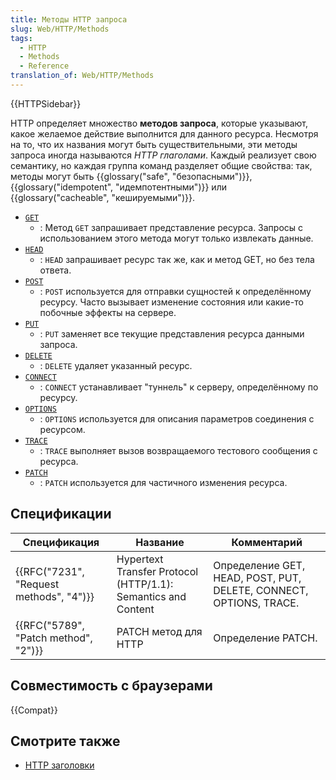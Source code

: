 ```yaml
---
title: Методы HTTP запроса
slug: Web/HTTP/Methods
tags:
  - HTTP
  - Methods
  - Reference
translation_of: Web/HTTP/Methods
---
```


{{HTTPSidebar}}

HTTP определяет множество **методов запроса**, которые указывают, какое желаемое действие выполнится для данного ресурса. Несмотря на то, что их названия могут быть существительными, эти методы запроса иногда называются _HTTP глаголами_. Каждый реализует свою семантику, но каждая группа команд разделяет общие свойства: так, методы могут быть {{glossary("safe", "безопасными")}}, {{glossary("idempotent", "идемпотентными")}} или {{glossary("cacheable", "кешируемыми")}}.

- [`GET`](/ru/docs/Web/HTTP/Methods/GET)
  - : Метод `GET` запрашивает представление ресурса. Запросы с использованием этого метода могут только извлекать данные.
- [`HEAD`](/ru/docs/Web/HTTP/Methods/HEAD)
  - : `HEAD` запрашивает ресурс так же, как и метод GET, но без тела ответа.
- [`POST`](/ru/docs/Web/HTTP/Methods/POST)
  - : `POST` используется для отправки сущностей к определённому ресурсу. Часто вызывает изменение состояния или какие-то побочные эффекты на сервере.
- [`PUT`](/ru/docs/Web/HTTP/Methods/PUT)
  - : `PUT` заменяет все текущие представления ресурса данными запроса.
- [`DELETE`](/ru/docs/Web/HTTP/Methods/DELETE)
  - : `DELETE` удаляет указанный ресурс.
- [`CONNECT`](/ru/docs/Web/HTTP/Methods/CONNECT)
  - : `CONNECT` устанавливает "туннель" к серверу, определённому по ресурсу.
- [`OPTIONS`](/ru/docs/Web/HTTP/Methods/OPTIONS)
  - : `OPTIONS` используется для описания параметров соединения с ресурсом.
- [`TRACE`](/ru/docs/Web/HTTP/Methods/TRACE)
  - : `TRACE` выполняет вызов возвращаемого тестового сообщения с ресурса.
- [`PATCH`](/ru/docs/Web/HTTP/Methods/PATCH)
  - : `PATCH` используется для частичного изменения ресурса.

## Спецификации

| Спецификация                            | Название                                                      | Комментарий                                                        |
| --------------------------------------- | ------------------------------------------------------------- | ------------------------------------------------------------------ |
| {{RFC("7231", "Request methods", "4")}} | Hypertext Transfer Protocol (HTTP/1.1): Semantics and Content | Определение GET, HEAD, POST, PUT, DELETE, CONNECT, OPTIONS, TRACE. |
| {{RFC("5789", "Patch method", "2")}}    | PATCH метод для HTTP                                          | Определение PATCH.                                                 |

## Совместимость с браузерами

{{Compat}}

## Смотрите также

- [HTTP заголовки](/ru/docs/Web/HTTP/Заголовки)
